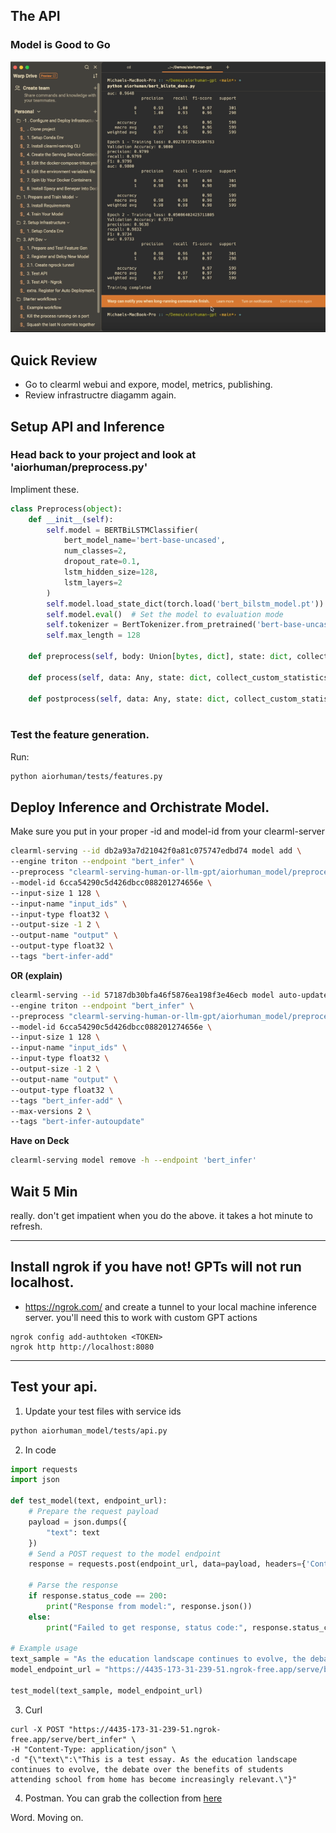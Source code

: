 ## The API

### Model is Good to Go
<p align="center">
  <img src="train_complete.png" width="600px">
  <br>
</p>

## Quick Review 
- Go to clearml webui and expore, model, metrics, publishing. 
- Review infrastructre diagamm again. 

## Setup API and Inference
### Head back to your project and look at 'aiorhuman/preprocess.py' 

Impliment these. 
```python
class Preprocess(object):
    def __init__(self):
        self.model = BERTBiLSTMClassifier(
            bert_model_name='bert-base-uncased',
            num_classes=2,
            dropout_rate=0.1,
            lstm_hidden_size=128,
            lstm_layers=2
        )
        self.model.load_state_dict(torch.load('bert_bilstm_model.pt'))  # Load your trained model weights - this is pulled from clearml artifact storage (anywhere, aws, drive)
        self.model.eval()  # Set the model to evaluation mode
        self.tokenizer = BertTokenizer.from_pretrained('bert-base-uncased')
        self.max_length = 128

    def preprocess(self, body: Union[bytes, dict], state: dict, collect_custom_statistics_fn: Optional[Callable[[dict], None]]) -> Any:

    def process(self, data: Any, state: dict, collect_custom_statistics_fn: Optional[Callable[[dict], None]]) -> Any:

    def postprocess(self, data: Any, state: dict, collect_custom_statistics_fn: Optional[Callable[[dict], None]]) -> dict:
  
```

### Test the feature generation.
Run: 
```bash
python aiorhuman/tests/features.py
```

## Deploy Inference and Orchistrate Model. 
Make sure you put in your proper -id and model-id from your clearml-server
```sh
clearml-serving --id db2a93a7d21042f0a81c075747edbd74 model add \
--engine triton --endpoint "bert_infer" \
--preprocess "clearml-serving-human-or-llm-gpt/aiorhuman_model/preprocess.py" \
--model-id 6cca54290c5d426dbcc088201274656e \
--input-size 1 128 \
--input-name "input_ids" \
--input-type float32 \
--output-size -1 2 \
--output-name "output" \
--output-type float32 \
--tags "bert-infer-add"
```

**OR (explain)**

```sh
clearml-serving --id 57187db30bfa46f5876ea198f3e46ecb model auto-update 
--engine triton --endpoint "bert_infer" \
--preprocess "clearml-serving-human-or-llm-gpt/aiorhuman_model/preprocess.py" \ 
--model-id 6cca54290c5d426dbcc088201274656e \
--input-size 1 128 \
--input-name "input_ids" \
--input-type float32 \
--output-size -1 2 \
--output-name "output" \
--output-type float32 \
--tags "bert_infer-add" \
--max-versions 2 \
--tags "bert-infer-autoupdate"
```

**Have on Deck**
```sh
clearml-serving model remove -h --endpoint 'bert_infer'
```

## Wait 5 Min
really. don't get impatient when you do the above. it takes a hot minute to refresh. 

---
## Install ngrok if you have not! GPTs will not run localhost. 
- https://ngrok.com/ and create a tunnel to your local machine inference server. you'll need this to work with custom GPT actions 
```shell
ngrok config add-authtoken <TOKEN>
ngrok http http://localhost:8080
```
---

## Test your api. 
1. Update your test files with service ids 
```sh
python aiorhuman_model/tests/api.py
``` 
2. In code
```python
import requests
import json

def test_model(text, endpoint_url):
    # Prepare the request payload
    payload = json.dumps({
        "text": text
    })
    # Send a POST request to the model endpoint
    response = requests.post(endpoint_url, data=payload, headers={'Content-Type': 'application/json'})

    # Parse the response
    if response.status_code == 200:
        print("Response from model:", response.json())
    else:
        print("Failed to get response, status code:", response.status_code)

# Example usage
text_sample = "As the education landscape continues to evolve, the debate over the benefits of students attending school from home has become increasingly relevant."
model_endpoint_url = "https://4435-173-31-239-51.ngrok-free.app/serve/bert_infer"

test_model(text_sample, model_endpoint_url)
```

3. Curl 
```curl
curl -X POST "https://4435-173-31-239-51.ngrok-free.app/serve/bert_infer" \
-H "Content-Type: application/json" \
-d "{\"text\":\"This is a test essay. As the education landscape continues to evolve, the debate over the benefits of students attending school from home has become increasingly relevant.\"}"
```

4. Postman.
You can grab the collection from [here](clearml-serving-human-or-llm-gpt/aiorhuman_model/tests)

Word. Moving on. 
